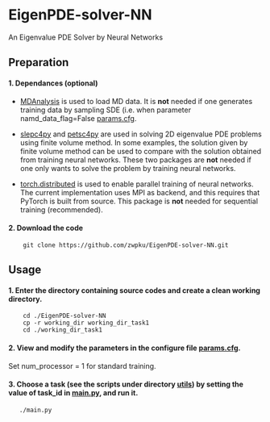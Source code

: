 # EigenPDE-solver-NN
An Eigenvalue PDE Solver by Neural Networks

## Preparation
#### 1. Dependances (optional)

- [MDAnalysis](https://www.mdanalysis.org/) is used to load MD data. It is **not** needed if one generates training data by sampling SDE (i.e. when parameter namd_data_flag=False [params.cfg](working_dir/params.cfg). 

- [slepc4py](https://pypi.org/project/slepc4py/) and [petsc4py](https://pypi.org/project/petsc4py/) are used in solving 2D eigenvalue PDE problems using finite volume method. In some examples, the solution given by finite volume method can be used to compare with the solution obtained from training neural networks. 
These two packages are **not** needed if one only wants to solve the problem by training neural networks.

- [torch.distributed](https://pytorch.org/docs/stable/distributed.html) is used to enable parallel training of neural networks. The current implementation uses MPI as backend, and this requires that PyTorch is built from source. This package is **not** needed for sequential training (recommended).

#### 2. Download the code 

```
	git clone https://github.com/zwpku/EigenPDE-solver-NN.git
```

## Usage

#### 1. Enter the directory containing source codes and create a clean working directory.

```
  	cd ./EigenPDE-solver-NN
	cp -r working_dir working_dir_task1
	cd ./working_dir_task1
```

#### 2. View and modify the parameters in the configure file [params.cfg](working_dir/params.cfg).
   Set num_processor = 1 for standard training.  

#### 3. Choose a task (see the scripts under directory [utils](utils)) by setting the value of task_id in [main.py](working_dir/main.py), and run it.

```
   ./main.py
```


